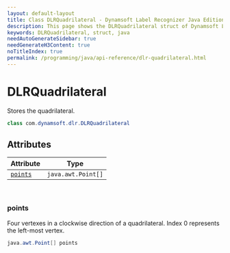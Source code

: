 ```yaml
---
layout: default-layout
title: Class DLRQuadrilateral - Dynamsoft Label Recognizer Java Edition
description: This page shows the DLRQuadrilateral struct of Dynamsoft Label Recognition for Java Language.
keywords: DLRQuadrilateral, struct, java
needAutoGenerateSidebar: true
needGenerateH3Content: true
noTitleIndex: true
permalink: /programming/java/api-reference/dlr-quadrilateral.html
---
```



# DLRQuadrilateral
Stores the quadrilateral.  

```java
class com.dynamsoft.dlr.DLRQuadrilateral
```

## Attributes
  
| Attribute | Type |
|---------- | ---- |
| [`points`](#points) | `java.awt.Point[]` |


&nbsp;

### points
Four vertexes in a clockwise direction of a quadrilateral. Index 0 represents the left-most vertex. 
```java
java.awt.Point[] points
```



